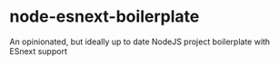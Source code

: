 # node-esnext-boilerplate
An opinionated, but ideally up to date NodeJS project boilerplate with ESnext support

